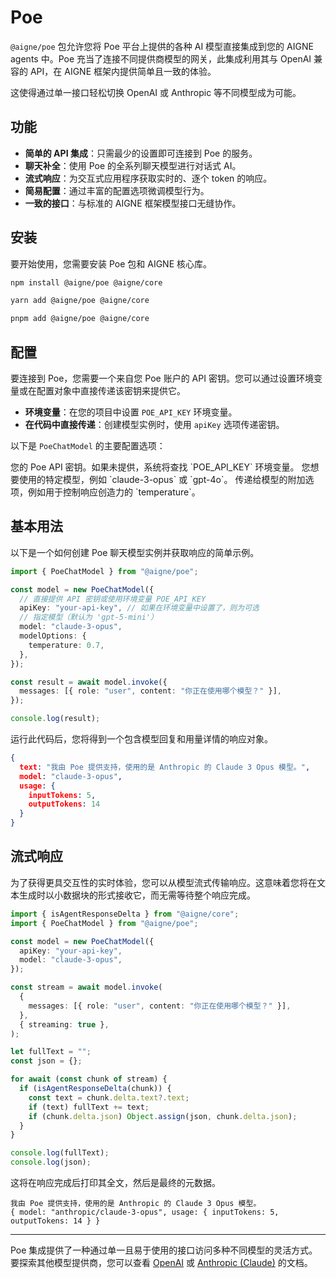 # Poe

`@aigne/poe` 包允许您将 Poe 平台上提供的各种 AI 模型直接集成到您的 AIGNE agents 中。Poe 充当了连接不同提供商模型的网关，此集成利用其与 OpenAI 兼容的 API，在 AIGNE 框架内提供简单且一致的体验。

这使得通过单一接口轻松切换 OpenAI 或 Anthropic 等不同模型成为可能。

## 功能

*   **简单的 API 集成**：只需最少的设置即可连接到 Poe 的服务。
*   **聊天补全**：使用 Poe 的全系列聊天模型进行对话式 AI。
*   **流式响应**：为交互式应用程序获取实时的、逐个 token 的响应。
*   **简易配置**：通过丰富的配置选项微调模型行为。
*   **一致的接口**：与标准的 AIGNE 框架模型接口无缝协作。

## 安装

要开始使用，您需要安装 Poe 包和 AIGNE 核心库。

```bash NPM icon=logos:npm
npm install @aigne/poe @aigne/core
```

```bash Yarn icon=logos:yarn
yarn add @aigne/poe @aigne/core
```

```bash PNPM icon=pnpm:pnpm
pnpm add @aigne/poe @aigne/core
```

## 配置

要连接到 Poe，您需要一个来自您 Poe 账户的 API 密钥。您可以通过设置环境变量或在配置对象中直接传递该密钥来提供它。

-   **环境变量**：在您的项目中设置 `POE_API_KEY` 环境变量。
-   **在代码中直接传递**：创建模型实例时，使用 `apiKey` 选项传递密钥。

以下是 `PoeChatModel` 的主要配置选项：

<x-field-group>
  <x-field data-name="apiKey" data-type="string" data-required="false">
    <x-field-desc markdown>您的 Poe API 密钥。如果未提供，系统将查找 `POE_API_KEY` 环境变量。</x-field-desc>
  </x-field>
  <x-field data-name="model" data-type="string" data-default="gpt-5-mini" data-required="false">
    <x-field-desc markdown>您想要使用的特定模型，例如 `claude-3-opus` 或 `gpt-4o`。</x-field-desc>
  </x-field>
  <x-field data-name="modelOptions" data-type="object" data-required="false">
    <x-field-desc markdown>传递给模型的附加选项，例如用于控制响应创造力的 `temperature`。</x-field-desc>
  </x-field>
</x-field-group>

## 基本用法

以下是一个如何创建 Poe 聊天模型实例并获取响应的简单示例。

```typescript 使用 Poe 聊天模型 icon=logos:typescript
import { PoeChatModel } from "@aigne/poe";

const model = new PoeChatModel({
  // 直接提供 API 密钥或使用环境变量 POE_API_KEY
  apiKey: "your-api-key", // 如果在环境变量中设置了，则为可选
  // 指定模型（默认为 'gpt-5-mini'）
  model: "claude-3-opus",
  modelOptions: {
    temperature: 0.7,
  },
});

const result = await model.invoke({
  messages: [{ role: "user", content: "你正在使用哪个模型？" }],
});

console.log(result);
```

运行此代码后，您将得到一个包含模型回复和用量详情的响应对象。

```json 示例输出 icon=mdi:code-json
{
  text: "我由 Poe 提供支持，使用的是 Anthropic 的 Claude 3 Opus 模型。",
  model: "claude-3-opus",
  usage: {
    inputTokens: 5,
    outputTokens: 14
  }
}
```

## 流式响应

为了获得更具交互性的实时体验，您可以从模型流式传输响应。这意味着您将在文本生成时以小数据块的形式接收它，而无需等待整个响应完成。

```typescript 流式传输响应 icon=logos:typescript
import { isAgentResponseDelta } from "@aigne/core";
import { PoeChatModel } from "@aigne/poe";

const model = new PoeChatModel({
  apiKey: "your-api-key",
  model: "claude-3-opus",
});

const stream = await model.invoke(
  {
    messages: [{ role: "user", content: "你正在使用哪个模型？" }],
  },
  { streaming: true },
);

let fullText = "";
const json = {};

for await (const chunk of stream) {
  if (isAgentResponseDelta(chunk)) {
    const text = chunk.delta.text?.text;
    if (text) fullText += text;
    if (chunk.delta.json) Object.assign(json, chunk.delta.json);
  }
}

console.log(fullText);
console.log(json);
```

这将在响应完成后打印其全文，然后是最终的元数据。

```text 流式输出示例
我由 Poe 提供支持，使用的是 Anthropic 的 Claude 3 Opus 模型。
{ model: "anthropic/claude-3-opus", usage: { inputTokens: 5, outputTokens: 14 } }
```

---

Poe 集成提供了一种通过单一且易于使用的接口访问多种不同模型的灵活方式。要探索其他模型提供商，您可以查看 [OpenAI](./models-openai.md) 或 [Anthropic (Claude)](./models-anthropic.md) 的文档。